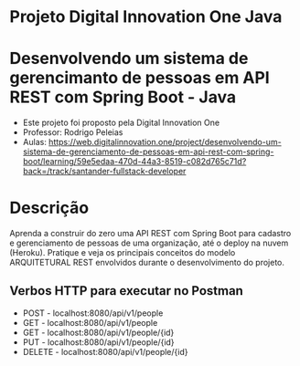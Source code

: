 # Projeto Digital Innovation One Java

# Desenvolvendo um sistema de gerencimanto de pessoas em API REST com Spring Boot - Java
- Este projeto foi proposto pela Digital Innovation One
- Professor: Rodrigo Peleias
- Aulas: https://web.digitalinnovation.one/project/desenvolvendo-um-sistema-de-gerenciamento-de-pessoas-em-api-rest-com-spring-boot/learning/59e5edaa-470d-44a3-8519-c082d765c71d?back=/track/santander-fullstack-developer

# Descrição
Aprenda a construir do zero uma API REST com Spring Boot para cadastro e gerenciamento de pessoas de uma organização, até o deploy na nuvem (Heroku). Pratique e veja os principais conceitos do modelo ARQUITETURAL REST envolvidos durante o desenvolvimento do projeto.

## Verbos HTTP para executar no Postman
- POST - localhost:8080/api/v1/people
- GET - localhost:8080/api/v1/people      
- GET - localhost:8080/api/v1/people/{id}
- PUT - localhost:8080/api/v1/people/{id}
- DELETE - localhost:8080/api/v1/people/{id}